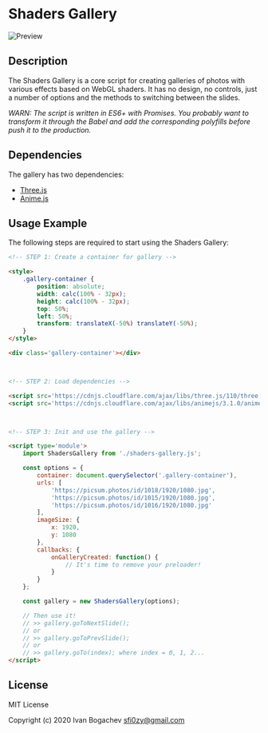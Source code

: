 # Shaders Gallery

![Preview](https://habrastorage.org/webt/4g/_y/3h/4g_y3hknx-ryhpmbydzpl4q2pls.gif)


## Description

The Shaders Gallery is a core script for creating galleries of photos with various effects based on WebGL shaders. It has no design, no controls, just a number of options and the methods to switching between the slides.

*WARN: The script is written in ES6+ with Promises. You probably want to transform it through the Babel and add the corresponding polyfills before push it to the production.*


## Dependencies

The gallery has two dependencies:

 - [Three.js](https://threejs.org/)
 - [Anime.js](https://animejs.com/)


## Usage Example

The following steps are required to start using the Shaders Gallery:

```html
<!-- STEP 1: Create a container for gallery -->

<style>
    .gallery-container {
        position: absolute;
        width: calc(100% - 32px);
        height: calc(100% - 32px);
        top: 50%;
        left: 50%;
        transform: translateX(-50%) translateY(-50%);
    }
</style>

<div class='gallery-container'></div>



<!-- STEP 2: Load dependencies -->

<script src='https://cdnjs.cloudflare.com/ajax/libs/three.js/110/three.min.js'></script>
<script src='https://cdnjs.cloudflare.com/ajax/libs/animejs/3.1.0/anime.min.js'></script>



<!-- STEP 3: Init and use the gallery -->

<script type='module'>
    import ShadersGallery from './shaders-gallery.js';

    const options = {
        container: document.querySelector('.gallery-container'),
        urls: [
            'https://picsum.photos/id/1018/1920/1080.jpg',
            'https://picsum.photos/id/1015/1920/1080.jpg',
            'https://picsum.photos/id/1016/1920/1080.jpg'
        ],
        imageSize: {
            x: 1920,
            y: 1080
        },
        callbacks: {
            onGalleryCreated: function() {
                // It's time to remove your preloader!
            }
        }
    };

    const gallery = new ShadersGallery(options);

    // Then use it!
    // >> gallery.goToNextSlide();
    // or
    // >> gallery.goToPrevSlide();
    // or
    // >> gallery.goTo(index); where index = 0, 1, 2...
</script>

```


## License

MIT License


Copyright (c) 2020 Ivan Bogachev sfi0zy@gmail.com


